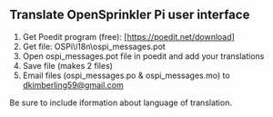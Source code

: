 ## Translate OpenSprinkler Pi user interface
1. Get Poedit program (free): [https://poedit.net/download]
2. Get file: OSPi\i18n\ospi_messages.pot
3. Open ospi_messages.pot file in poedit and add your translations
4. Save file (makes 2 files)
5. Email files (ospi_messages.po & ospi_messages.mo) to dkimberling59@gmail.com

Be sure to include iformation about language of translation.